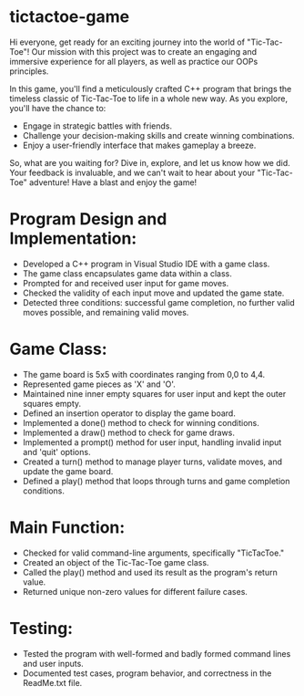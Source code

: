 # tictactoe-game
Hi everyone, get ready for an exciting journey into the world of "Tic-Tac-Toe"! Our mission with this project was to create an engaging and immersive experience for all players, as well as practice our OOPs principles.

In this game, you'll find a meticulously crafted C++ program that brings the timeless classic of Tic-Tac-Toe to life in a whole new way. As you explore, you'll have the chance to:
- Engage in strategic battles with friends.
- Challenge your decision-making skills and create winning combinations.
- Enjoy a user-friendly interface that makes gameplay a breeze.
  
So, what are you waiting for? Dive in, explore, and let us know how we did. Your feedback is invaluable, and we can't wait to hear about your "Tic-Tac-Toe" adventure! Have a blast and enjoy the game!

# Program Design and Implementation:
- Developed a C++ program in Visual Studio IDE with a game class.
- The game class encapsulates game data within a class.
- Prompted for and received user input for game moves.
- Checked the validity of each input move and updated the game state.
- Detected three conditions: successful game completion, no further valid moves possible, and remaining valid moves.
  
# Game Class:
- The game board is 5x5 with coordinates ranging from 0,0 to 4,4.
- Represented game pieces as 'X' and 'O'.
- Maintained nine inner empty squares for user input and kept the outer squares empty.
- Defined an insertion operator to display the game board.
- Implemented a done() method to check for winning conditions.
- Implemented a draw() method to check for game draws.
- Implemented a prompt() method for user input, handling invalid input and 'quit' options.
- Created a turn() method to manage player turns, validate moves, and update the game board.
- Defined a play() method that loops through turns and game completion conditions.
  
# Main Function:
- Checked for valid command-line arguments, specifically "TicTacToe."
- Created an object of the Tic-Tac-Toe game class.
- Called the play() method and used its result as the program's return value.
- Returned unique non-zero values for different failure cases.
  
# Testing:
- Tested the program with well-formed and badly formed command lines and user inputs.
- Documented test cases, program behavior, and correctness in the ReadMe.txt file.
